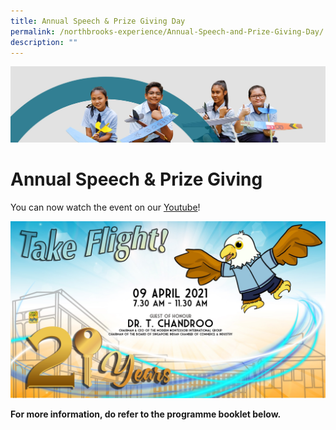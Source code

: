 ```yaml
---
title: Annual Speech & Prize Giving Day
permalink: /northbrooks-experience/Annual-Speech-and-Prize-Giving-Day/
description: ""
---
```

![](/images/northbrooks%20experience.jpg)

Annual Speech &amp; Prize Giving
============================

You can now watch the event on our&nbsp;[Youtube](https://www.youtube.com/watch?v=YzCwITMu6QU)! 

![](/images/Annual.jpeg)



<b>For more information, do refer to the programme booklet below.</b>